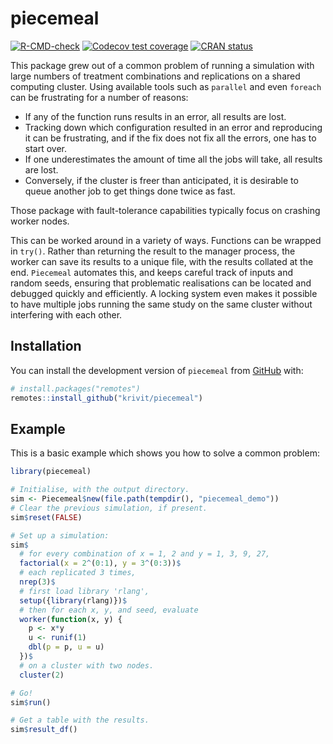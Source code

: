 
# piecemeal

<!-- badges: start -->
[![R-CMD-check](https://github.com/krivit/piecemeal/actions/workflows/R-CMD-check.yaml/badge.svg)](https://github.com/krivit/piecemeal/actions/workflows/R-CMD-check.yaml)
[![Codecov test coverage](https://codecov.io/gh/krivit/piecemeal/graph/badge.svg)](https://app.codecov.io/gh/krivit/piecemeal)
[![CRAN status](https://www.r-pkg.org/badges/version/piecemeal)](https://CRAN.R-project.org/package=piecemeal)
<!-- badges: end -->

This package grew out of a common problem of running a simulation with large numbers of treatment combinations and replications on a shared computing cluster. Using available tools such as `parallel` and even `foreach` can be frustrating for a number of reasons:

* If any of the function runs results in an error, all results are lost.
* Tracking down which configuration resulted in an error and reproducing it can be frustrating, and if the fix does not fix all the errors, one has to start over.
* If one underestimates the amount of time all the jobs will take, all results are lost.
* Conversely, if the cluster is freer than anticipated, it is desirable to queue another job to get things done twice as fast.

Those package with fault-tolerance capabilities typically focus on crashing worker nodes.

This can be worked around in a variety of ways. Functions can be wrapped in `try()`. Rather than returning the result to the manager process, the worker can save its results to a unique file, with the results collated at the end. `Piecemeal` automates this, and keeps careful track of inputs and random seeds, ensuring that problematic realisations can be located and debugged quickly and efficiently. A locking system even makes it possible to have multiple jobs running the same study on the same cluster without interfering with each other.

## Installation

You can install the development version of `piecemeal` from [GitHub](https://github.com/) with:

``` r
# install.packages("remotes")
remotes::install_github("krivit/piecemeal")
```

## Example

This is a basic example which shows you how to solve a common problem:

``` r
library(piecemeal)

# Initialise, with the output directory.
sim <- Piecemeal$new(file.path(tempdir(), "piecemeal_demo"))
# Clear the previous simulation, if present.
sim$reset(FALSE)

# Set up a simulation:
sim$
  # for every combination of x = 1, 2 and y = 1, 3, 9, 27,
  factorial(x = 2^(0:1), y = 3^(0:3))$
  # each replicated 3 times,
  nrep(3)$
  # first load library 'rlang',
  setup({library(rlang)})$
  # then for each x, y, and seed, evaluate
  worker(function(x, y) {
    p <- x*y
    u <- runif(1)
    dbl(p = p, u = u)
  })$
  # on a cluster with two nodes.
  cluster(2)

# Go!
sim$run()

# Get a table with the results.
sim$result_df()
```

